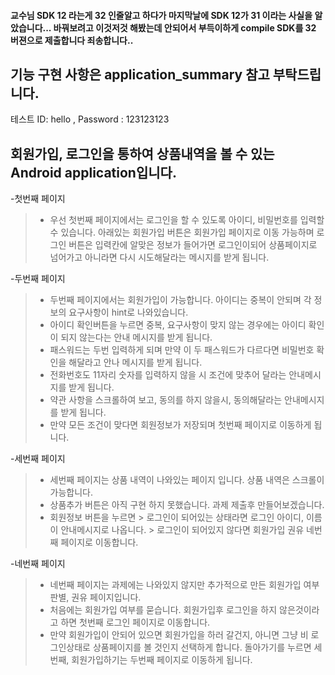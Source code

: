 #### 교수님 SDK 12 라는게 32 인줄알고 하다가 마지막날에 SDK 12가 31 이라는 사실을 알았습니다... 바꿔보려고 이것저것 해봤는데 안되어서 부득이하게 compile SDK를 32 버젼으로 제출합니다 죄송합니다..

기능 구현 사항은 application_summary 참고 부탁드립니다.
-------------------------------------------------------

테스트 ID: hello 
      , Password : 123123123 

## 회원가입, 로그인을 통하여 상품내역을 볼 수 있는 Android application입니다.

-첫번째 페이지
> - 우선 첫번째 페이지에서는 로그인을 할 수 있도록 아이디, 비밀번호를 입력할 수 있습니다. 아래있는 회원가입 버튼은 회원가입 페이지로 이동 가능하며
 로그인 버튼은 입력칸에 알맞은 정보가 들어가면 로그인이되어 상품페이지로 넘어가고 아니라면 다시 시도해달라는 메시지를 받게 됩니다.
 
-두번째 페이지
> - 두번째 페이지에서는 회원가입이 가능합니다. 아이디는 중복이 안되며 각 정보의 요구사항이 hint로 나와있습니다.
> - 아이디 확인버튼을 누르면 중복, 요구사항이 맞지 않는 경우에는 아이디 확인이 되지 않는다는 안내 메시지를 받게 됩니다.
> - 패스워드는 두번 입력하게 되며 만약 이 두 패스워드가 다르다면 비밀번호 확인을 해달라고 안나 메시지를 받게 됩니다.
> - 전화번호도 11자리 숫자를 입력하지 않을 시 조건에 맞추어 달라는 안내메시지를 받게 됩니다. 
> - 약관 사항을 스크롤하여 보고, 동의를 하지 않을시, 동의해달라는 안내메시지를 받게 됩니다.
> - 만약 모든 조건이 맞다면 회원정보가 저장되며 첫번째 페이지로 이동하게 됩니다.

-세번째 페이지
> - 세번째 페이지는 상품 내역이 나와있는 페이지 입니다. 상품 내역은 스크롤이 가능합니다.
> - 상품추가 버튼은 아직 구현 하지 못했습니다. 과제 제출후 만들어보겠습니다.
> - 회원정보 버튼을 누르면 > 로그인이 되어있는 상태라면 로그인 아이디, 이름이 안내메시지로 나옵니다.
>                        > 로그인이 되어있지 않다면 회원가입 권유 네번째 페이지로 이동합니다.

-네번째 페이지
> - 네번째 페이지는 과제에는 나와있지 않지만 추가적으로 만든 회원가입 여부 판별, 권유 페이지입니다.
> - 처음에는 회원가입 여부를 묻습니다. 회원가입후 로그인을 하지 않은것이라고 하면 첫번째 로그인 페이지로 이동합니다.
> - 만약 회원가입이 안되어 있으면 회원가입을 하러 갈건지, 아니면 그냥 비 로그인상태로 상품페이지를 볼 것인지 선택하게 합니다.
돌아가기를 누르면 세번째, 회원가입하기는 두번째 페이지로 이동하게 됩니다.

